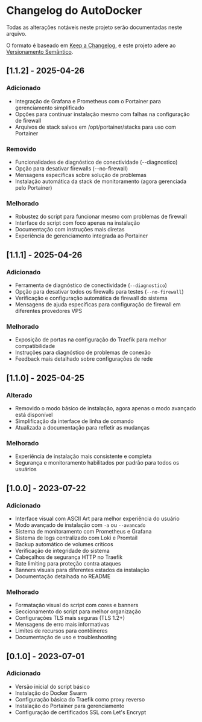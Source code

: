 # Changelog do AutoDocker

Todas as alterações notáveis neste projeto serão documentadas neste arquivo.

O formato é baseado em [Keep a Changelog](https://keepachangelog.com/pt-BR/1.0.0/),
e este projeto adere ao [Versionamento Semântico](https://semver.org/lang/pt-BR/spec/v2.0.0.html).

## [1.1.2] - 2025-04-26

### Adicionado
- Integração de Grafana e Prometheus com o Portainer para gerenciamento simplificado
- Opções para continuar instalação mesmo com falhas na configuração de firewall
- Arquivos de stack salvos em /opt/portainer/stacks para uso com Portainer

### Removido
- Funcionalidades de diagnóstico de conectividade (--diagnostico)
- Opção para desativar firewalls (--no-firewall)
- Mensagens específicas sobre solução de problemas
- Instalação automática da stack de monitoramento (agora gerenciada pelo Portainer)

### Melhorado
- Robustez do script para funcionar mesmo com problemas de firewall
- Interface do script com foco apenas na instalação
- Documentação com instruções mais diretas
- Experiência de gerenciamento integrada ao Portainer

## [1.1.1] - 2025-04-26

### Adicionado
- Ferramenta de diagnóstico de conectividade (`--diagnostico`)
- Opção para desativar todos os firewalls para testes (`--no-firewall`)
- Verificação e configuração automática de firewall do sistema
- Mensagens de ajuda específicas para configuração de firewall em diferentes provedores VPS

### Melhorado
- Exposição de portas na configuração do Traefik para melhor compatibilidade
- Instruções para diagnóstico de problemas de conexão
- Feedback mais detalhado sobre configurações de rede

## [1.1.0] - 2025-04-25

### Alterado
- Removido o modo básico de instalação, agora apenas o modo avançado está disponível
- Simplificação da interface de linha de comando
- Atualizada a documentação para refletir as mudanças

### Melhorado
- Experiência de instalação mais consistente e completa
- Segurança e monitoramento habilitados por padrão para todos os usuários

## [1.0.0] - 2023-07-22

### Adicionado
- Interface visual com ASCII Art para melhor experiência do usuário
- Modo avançado de instalação com `-a` ou `--avancado`
- Sistema de monitoramento com Prometheus e Grafana
- Sistema de logs centralizado com Loki e Promtail
- Backup automático de volumes críticos
- Verificação de integridade do sistema
- Cabeçalhos de segurança HTTP no Traefik
- Rate limiting para proteção contra ataques
- Banners visuais para diferentes estados da instalação
- Documentação detalhada no README

### Melhorado
- Formatação visual do script com cores e banners
- Seccionamento do script para melhor organização
- Configurações TLS mais seguras (TLS 1.2+)
- Mensagens de erro mais informativas
- Limites de recursos para contêineres
- Documentação de uso e troubleshooting

## [0.1.0] - 2023-07-01

### Adicionado
- Versão inicial do script básico
- Instalação do Docker Swarm
- Configuração básica do Traefik como proxy reverso
- Instalação do Portainer para gerenciamento
- Configuração de certificados SSL com Let's Encrypt 